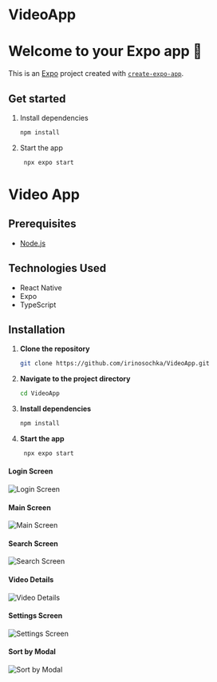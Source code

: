 # VideoApp

# Welcome to your Expo app 👋

This is an [Expo](https://expo.dev) project created with [`create-expo-app`](https://www.npmjs.com/package/create-expo-app).

## Get started

1. Install dependencies

   ```bash
   npm install
   ```

2. Start the app

   ```bash
    npx expo start
   ```

# Video App

## Prerequisites

- [Node.js](https://nodejs.org/)

## Technologies Used

- React Native
- Expo
- TypeScript

## Installation

1. **Clone the repository**

   ```bash
   git clone https://github.com/irinosochka/VideoApp.git

2. **Navigate to the project directory**

   ```bash
   cd VideoApp

3. **Install dependencies**

   ```bash
   npm install
   ```

4. **Start the app**

   ```bash
    npx expo start
   ```

#### Login Screen
![Login Screen](./screenshots/login.png)

#### Main Screen
![Main Screen](./screenshots/main.png)

#### Search Screen
![Search Screen](./screenshots/search.png)

#### Video Details
![Video Details](./screenshots/details.png)

#### Settings Screen
![Settings Screen](./screenshots/settings.png)

#### Sort by Modal
![Sort by Modal](./screenshots/sortModal.png)
